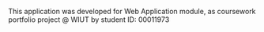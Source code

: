 This application was developed for Web Application module, as coursework portfolio project @ WIUT by student ID: 00011973

